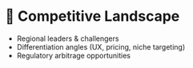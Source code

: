  # 📂 Competitive Landscape

- Regional leaders & challengers
- Differentiation angles (UX, pricing, niche targeting)
- Regulatory arbitrage opportunities